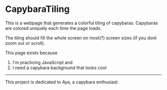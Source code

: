 # CapybaraTiling
This is a webpage that generates a colorful tiling of capybaras. Capybaras are colored uniquely each time the page loads.

The tiling should fill the whole screen on most(?) screen sizes (if you dont zoom out or scroll).

This page exists because
1. I'm practicing JavaScript and
2. I need a capybara background that looks cool

---

This project is dedicated to Aya, a capybara enthusiast.
